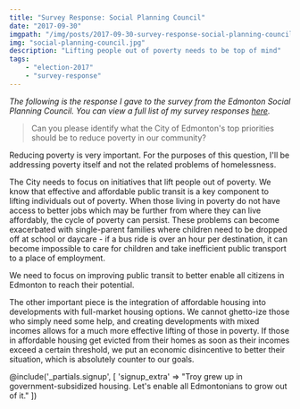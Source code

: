 ```yaml
---
title: "Survey Response: Social Planning Council"
date: "2017-09-30"
imgpath: "/img/posts/2017-09-30-survey-response-social-planning-council/"
img: "social-planning-council.jpg"
description: "Lifting people out of poverty needs to be top of mind"
tags: 
    - "election-2017"
    - "survey-response"
---
```


*The following is the response I gave to the survey from the Edmonton Social Planning Council. You can view a full list of my survey responses [here](/survey-responses).*

> Can you please identify what the City of Edmonton's top priorities should be to reduce poverty in our community?

Reducing poverty is very important. For the purposes of this question, I'll be addressing poverty itself and not the related
problems of homelessness.

The City needs to focus on initiatives that lift people out of poverty. We know that effective and affordable public transit
is a key component to lifting individuals out of poverty. When those living in poverty do not have access to better jobs which
may be further from where they can live affordably, the cycle of poverty can persist. These problems can become exacerbated
with single-parent families where children need to be dropped off at school or daycare - if a bus ride is over an hour per
destination, it can become impossible to care for children and take inefficient public transport to a place of employment.

We need to focus on improving public transit to better enable all citizens in Edmonton to reach their potential.

The other important piece is the integration of affordable housing into developments with full-market housing options.
We cannot ghetto-ize those who simply need some help, and creating developments with mixed incomes allows for a much more
effective lifting of those in poverty. If those in affordable housing get evicted from their homes as soon as their incomes
exceed a certain threshold, we put an economic disincentive to better their situation, which is absolutely counter to our goals.

@include('_partials.signup', [ 'signup_extra' => "Troy grew up in government-subsidized housing. Let's enable all Edmontonians to grow out of it." ])
